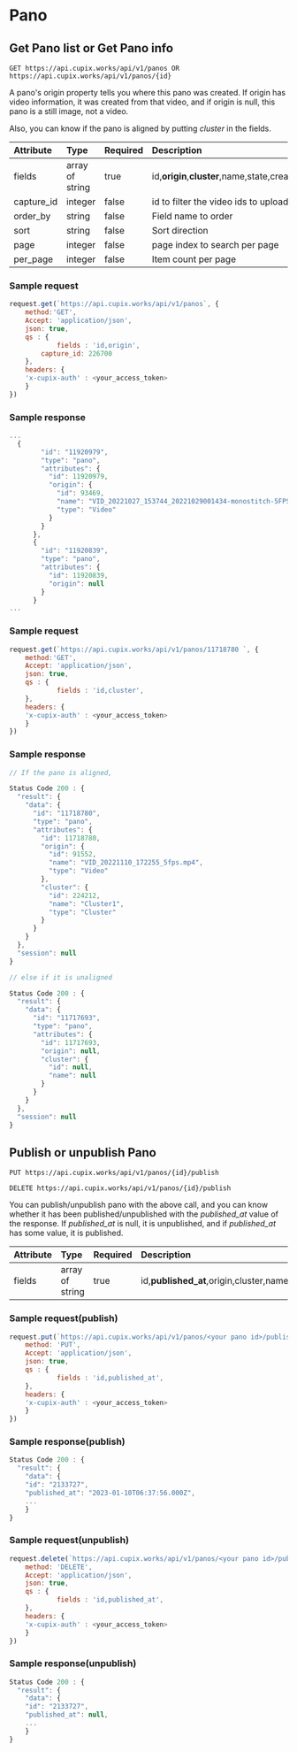 # Pano


## Get Pano list or Get Pano info

`GET https://api.cupix.works/api/v1/panos OR https://api.cupix.works/api/v1/panos/{id}`

A pano's origin property tells you where this pano was created. If origin has video information, it was created from that video, and if origin is null, this pano is a still image, not a video.

Also, you can know if the pano is aligned by putting *cluster* in the fields.

| Attribute  | Type            | Required | Description                                                                                                                                                                                                                                                                   |
| :--------- | :-------------- | :------- | :---------------------------------------------------------------------------------------------------------------------------------------------------------------------------------------------------------------------------------------------------------------------------- |
| fields     | array of string | true     | id,**origin**,**cluster**,name,state,created_at,updated_at,published_at,capture,level,record,location,geo_coordinate,meta,thumbnail_urls,tile_size,tile_download_urls,mask_state,mask_url,pano_type,revision_type,enhanced_image_revision,use_georeference,georeference,constants |
| capture_id | integer         | false    | id to filter the video ids to upload by the workspace                                                                                                                                                                                                                         |
| order_by   | string          | false    | Field name to order                                                                                                                                                                                                                                                           |
| sort       | string          | false    | Sort direction                                                                                                                                                                                                                                                                |
| page       | integer         | false    | page index to search per page                                                                                                                                                                                                                                                 |
| per_page   | integer         | false    | Item count per page                                                                                                                                                                                                                                                           |


### Sample request

```js
request.get(`https://api.cupix.works/api/v1/panos`, {
    method:'GET',
    Accept: 'application/json',
    json: true,
    qs : {
            fields : 'id,origin',
		capture_id: 226700
    },
    headers: {
    'x-cupix-auth' : <your_access_token>
    }
})
```

### Sample response

```js
...
  {
        "id": "11920979",
        "type": "pano",
        "attributes": {
          "id": 11920979,
          "origin": {
            "id": 93469,
            "name": "VID_20221027_153744_20221029001434-monostitch-5FPS.mp4",
            "type": "Video"
          }
        }
      },
      {
        "id": "11920839",
        "type": "pano",
        "attributes": {
          "id": 11920839,
          "origin": null
        }
      }
...
```


### Sample request
```js
request.get(`https://api.cupix.works/api/v1/panos/11718780 `, {
    method:'GET',
    Accept: 'application/json',
    json: true,
    qs : {
            fields : 'id,cluster',
    },
    headers: {
    'x-cupix-auth' : <your_access_token>
    }
})
```
### Sample response

```js
// If the pano is aligned,

Status Code 200 : {
  "result": {
    "data": {
      "id": "11718780",
      "type": "pano",
      "attributes": {
        "id": 11718780,
        "origin": {
          "id": 91552,
          "name": "VID_20221110_172255_5fps.mp4",
          "type": "Video"
        },
        "cluster": {
          "id": 224212,
          "name": "Cluster1",
          "type": "Cluster"
        }
      }
    }
  },
  "session": null
}

// else if it is unaligned 

Status Code 200 : {
  "result": {
    "data": {
      "id": "11717693",
      "type": "pano",
      "attributes": {
        "id": 11717693,
        "origin": null,
        "cluster": {
          "id": null,
          "name": null
        }
      }
    }
  },
  "session": null
}


```

## Publish or unpublish Pano

`PUT https://api.cupix.works/api/v1/panos/{id}/publish`

`DELETE https://api.cupix.works/api/v1/panos/{id}/publish`

You can publish/unpublish pano with the above call, and you can know whether it has been published/unpublished with the *published_at* value of the response. If *published_at* is null, it is unpublished, and if *published_at* has some value, it is published.

| Attribute  | Type            | Required | Description                                                                                                                                                                                                                                                                   |
|:----------|:----------|:----------|:----------|
| fields     | array of string | true     | id,**published_at**,origin,cluster,name,state,created_at,updated_at,capture,level,record,location,geo_coordinate,meta,thumbnail_urls,tile_size,tile_download_urls,mask_state,mask_url,pano_type,revision_type,enhanced_image_revision,use_georeference,georeference,constants |




### Sample request(publish)
```js
request.put(`https://api.cupix.works/api/v1/panos/<your pano id>/publish`, {
    method: 'PUT',
    Accept: 'application/json',
    json: true,
    qs : {
            fields : 'id,published_at',
    },
    headers: {
    'x-cupix-auth' : <your_access_token>
    }
})
```
### Sample response(publish)

```js
Status Code 200 : {
  "result": {
    "data": {
	"id": "2133727",
	"published_at": "2023-01-10T06:37:56.000Z",
	...
	}
}

```


### Sample request(unpublish)
```js
request.delete(`https://api.cupix.works/api/v1/panos/<your pano id>/publish`, {
    method: 'DELETE',
    Accept: 'application/json',
    json: true,
    qs : {
            fields : 'id,published_at',
    },
    headers: {
    'x-cupix-auth' : <your_access_token>
    }
})
```
### Sample response(unpublish)

```js
Status Code 200 : {
  "result": {
    "data": {
	"id": "2133727",
	"published_at": null,
	...
	}
}

```



